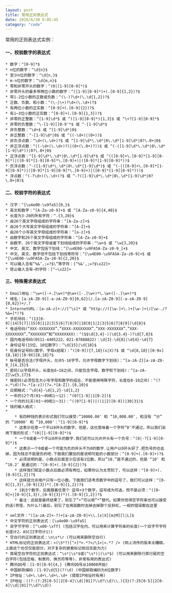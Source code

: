 ```yaml
---
layout: post
title: 常用正则表达式
date: 2016/6/30 9:05:45 
category: "code"
---
```

常用的正则表达式实例：

#### 一、校验数字的表达式  
	* 数字：^[0-9]*$  
	* n位的数字：^\d{n}$  
	* 至少n位的数字：^\d{n,}$  
	* m-n位的数字：^\d{m,n}$  
	* 零和非零开头的数字：^(0|[1-9][0-9]*)$  
	* 非零开头的最多带两位小数的数字：^([1-9][0-9]*)+(.[0-9]{1,2})?$  
	* 带1-2位小数的正数或负数：^(\-)?\d+(\.\d{1,2})?$  
	* 正数、负数、和小数：^(\-|\+)?\d+(\.\d+)?$  
	* 有两位小数的正实数：^[0-9]+(.[0-9]{2})?$  
	* 有1~3位小数的正实数：^[0-9]+(.[0-9]{1,3})?$  
	* 非零的正整数：^[1-9]\d*$ 或 ^([1-9][0-9]*){1,3}$ 或 ^\+?[1-9][0-9]*$  
	* 非零的负整数：^\-[1-9][]0-9″*$ 或 ^-[1-9]\d*$  
	* 非负整数：^\d+$ 或 ^[1-9]\d*|0$  
	* 非正整数：^-[1-9]\d*|0$ 或 ^((-\d+)|(0+))$  
	* 非负浮点数：^\d+(\.\d+)?$ 或 ^[1-9]\d*\.\d*|0\.\d*[1-9]\d*|0?\.0+|0$  
	* 非正浮点数：^((-\d+(\.\d+)?)|(0+(\.0+)?))$ 或 ^(-([1-9]\d*\.\d*|0\.\d*[1-9]\d*))|0?\.0+|0$  
	* 正浮点数：^[1-9]\d*\.\d*|0\.\d*[1-9]\d*$ 或 ^(([0-9]+\.[0-9]*[1-9][0-9]*)|([0-9]*[1-9][0-9]*\.[0-9]+)|([0-9]*[1-9][0-9]*))$  
	* 负浮点数：^-([1-9]\d*\.\d*|0\.\d*[1-9]\d*)$ 或 ^(-(([0-9]+\.[0-9]*[1-9][0-9]*)|([0-9]*[1-9][0-9]*\.[0-9]+)|([0-9]*[1-9][0-9]*)))$  
	* 浮点数：^(-?\d+)(\.\d+)?$ 或 ^-?([1-9]\d*\.\d*|0\.\d*[1-9]\d*|0?\.0+|0)$  

#### 二、校验字符的表达式  
	* 汉字：^[\u4e00-\u9fa5]{0,}$  
	* 英文和数字：^[A-Za-z0-9]+$ 或 ^[A-Za-z0-9]{4,40}$  
	* 长度为3-20的所有字符：^.{3,20}$  
	* 由26个英文字母组成的字符串：^[A-Za-z]+$  
	* 由26个大写英文字母组成的字符串：^[A-Z]+$  
	* 由26个小写英文字母组成的字符串：^[a-z]+$  
	* 由数字和26个英文字母组成的字符串：^[A-Za-z0-9]+$  
	* 由数字、26个英文字母或者下划线组成的字符串：^\w+$ 或 ^\w{3,20}$  
	* 中文、英文、数字包括下划线：^[\u4E00-\u9FA5A-Za-z0-9_]+$  
	* 中文、英文、数字但不包括下划线等符号：^[\u4E00-\u9FA5A-Za-z0-9]+$ 或 ^[\u4E00-\u9FA5A-Za-z0-9]{2,20}$  
	* 可以输入含有^%&’,;=?$\”等字符：[^%&',;=?$\x22]+  
	* 禁止输入含有~的字符：[^~\x22]+  

#### 三、特殊需求表达式  
	* Email地址：^\w+([-+.]\w+)*@\w+([-.]\w+)*\.\w+([-.]\w+)*$  
	* 域名：[a-zA-Z0-9][-a-zA-Z0-9]{0,62}(/.[a-zA-Z0-9][-a-zA-Z0-9]{0,62})+/.?  
	* InternetURL：[a-zA-z]+://[^\s]* 或 ^http://([\w-]+\.)+[\w-]+(/[\w-./?%&=]*)?$  
	* 手机号码：^(13[0-9]|14[5|7]|15[0|1|2|3|5|6|7|8|9]|18[0|1|2|3|5|6|7|8|9])\d{8}$  
	* 电话号码(“XXX-XXXXXXX”、”XXXX-XXXXXXXX”、”XXX-XXXXXXX”、”XXX-XXXXXXXX”、”XXXXXXX”和”XXXXXXXX)：^($$\d{3,4}-)|\d{3.4}-)?\d{7,8}$  
	* 国内电话号码(0511-4405222、021-87888822)：\d{3}-\d{8}|\d{4}-\d{7}  
	* 身份证号(15位、18位数字)：^\d{15}|\d{18}$  
	* 短身份证号码(数字、字母x结尾)：^([0-9]){7,18}(x|X)?$ 或 ^\d{8,18}|[0-9x]{8,18}|[0-9X]{8,18}?$  
	* 帐号是否合法(字母开头，允许5-16字节，允许字母数字下划线)：^[a-zA-Z][a-zA-Z0-9_]{4,15}$  
	* 密码(以字母开头，长度在6~18之间，只能包含字母、数字和下划线)：^[a-zA-Z]\w{5,17}$  
	* 强密码(必须包含大小写字母和数字的组合，不能使用特殊字符，长度在8-10之间)：^(?=.*\d)(?=.*[a-z])(?=.*[A-Z]).{8,10}$  
	* 日期格式：^\d{4}-\d{1,2}-\d{1,2}  
	* 一年的12个月(01～09和1～12)：^(0?[1-9]|1[0-2])$  
	* 一个月的31天(01～09和1～31)：^((0?[1-9])|((1|2)[0-9])|30|31)$  
	* 钱的输入格式：  
	* 
		* 有四种钱的表示形式我们可以接受:”10000.00″ 和 “10,000.00″, 和没有 “分” 的 “10000″ 和 “10,000″：^[1-9][0-9]*$
		* 这表示任意一个不以0开头的数字，但是，这也意味着一个字符”0″不通过，所以我们采用下面的形式：^(0|[1-9][0-9]*)$
		* 一个0或者一个不以0开头的数字.我们还可以允许开头有一个负号：^(0|-?[1-9][0-9]*)$
		* 这表示一个0或者一个可能为负的开头不为0的数字.让用户以0开头好了.把负号的也去掉，因为钱总不能是负的吧.下面我们要加的是说明可能的小数部分：^[0-9]+(.[0-9]+)?$
		* 必须说明的是，小数点后面至少应该有1位数，所以”10.”是不通过的，但是 “10″ 和 “10.2″ 是通过的：^[0-9]+(.[0-9]{2})?$
		* 这样我们规定小数点后面必须有两位，如果你认为太苛刻了，可以这样：^[0-9]+(.[0-9]{1,2})?$
		* 这样就允许用户只写一位小数。下面我们该考虑数字中的逗号了，我们可以这样：^[0-9]{1,3}(,[0-9]{3})*(.[0-9]{1,2})?$
		* 1到3个数字，后面跟着任意个 逗号+3个数字，逗号成为可选，而不是必须：^([0-9]+|[0-9]{1,3}(,[0-9]{3})*)(.[0-9]{1,2})?$
		* 备注：这就是最终结果了，别忘了”+”可以用”*”替代。如果你觉得空字符串也可以接受的话(奇怪，为什么?)最后，别忘了在用函数时去掉去掉那个反斜杠，一般的错误都在这里

	* xml文件：^([a-zA-Z]+-?)+[a-zA-Z0-9]+\\.[x|X][m|M][l|L]$  
	* 中文字符的正则表达式：[\u4e00-\u9fa5]  
	* 双字节字符：[^\x00-\xff] (包括汉字在内，可以用来计算字符串的长度(一个双字节字符长度计2，ASCII字符计1))  
	* 空白行的正则表达式：\n\s*\r (可以用来删除空白行)  
	* HTML标记的正则表达式：<(\S*?)[^>]*>.*?</\1>|<.*? /> (网上流传的版本太糟糕，上面这个也仅仅能部分，对于复杂的嵌套标记依旧无能为力)  
	* 首尾空白字符的正则表达式：^\s*|\s*$或(^\s*)|(\s*$) (可以用来删除行首行尾的空白字符(包括空格、制表符、换页符等等)，非常有用的表达式)  
	* 腾讯QQ号：[1-9][0-9]{4,} (腾讯QQ号从10000开始)  
	* 中国邮政编码：[1-9]\d{5}(?!\d) (中国邮政编码为6位数字)  
	* IP地址：\d+\.\d+\.\d+\.\d+ (提取IP地址时有用)  
	* IP地址：((?:(?:25[0-5]|2[0-4]\\d|[01]?\\d?\\d)\\.){3}(?:25[0-5]|2[0-4]\\d|[01]?\\d?\\d))  

